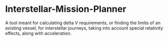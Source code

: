 # Interstellar-Mission-Planner
A tool meant for calculating delta V requirements, or finding the limits of an existing vessel, for interstellar journeys, taking into account special relativity effects, along with acceleration.
